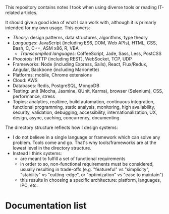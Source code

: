 This repository contains notes I took when using diverse tools or reading IT-related articles.

It should give a good idea of what I can work with, although it is primarly intended for my own usage.
This covers:
  - _Theory_: design patterns, data structures, algorithms, type theory
  - _Languages_: JavaScript (including ES6, DOM, Web APIs), HTML, CSS, Bash, C, C++, ASM x86, R, VBA
     - _Transcompiled_ _languages_: CoffeeScript, Jade, Sass, Less, PostCSS
  - _Procotols_: HTTP (including REST), WebSocket, TCP, UDP
  - Frameworks: Node (including Express, Sails), React, Flux/Redux, Angular, Backbone (including Marionette)
  - Platforms: mobile, Chrome extensions
  - Cloud: AWS
  - Databases: Redis, PostgreSQL, MongoDB
  - Testing: unit (Mocha, Jasmine, QUnit, Karma), browser (Selenium), CSS, performance, stress
  - Topics: analytics, realtime, build automation, continuous integration, functional programming, static analysis, monitoring, high availability, security, validation, debugging, accessibility, internationalization, UX, design, async, caching, concurrency, documenting

The directory structure reflects how I design systems:
  - I do not believe in a single language or framework which can solve any problem. Tools come and go. That's why tools/frameworks are at the lowest level in the directory structure.
  - Instead I think systems:
     - are meant to fulfill a set of functional requirements
     - in order to so, non-functional requirements must be considered, usually resulting in trade-offs (e.g. "featureful" vs "simplicity", "stability" vs "cutting-edge", or "optimization" vs "ease to maintain")
     - this results in choosing a specific architecture: platform, languages, IPC, etc.

# Documentation list #

